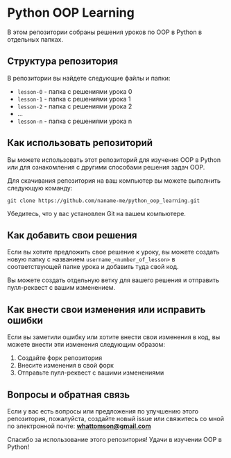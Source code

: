 # Python OOP Learning

В этом репозитории собраны решения уроков по OOP в Python в отдельных папках.

## Структура репозитория

В репозитории вы найдете следующие файлы и папки:

- `lesson-0` - папка с решениями урока 0
- `lesson-1` - папка с решениями урока 1
- `lesson-2` - папка с решениями урока 2
- ...
- `lesson-n` - папка с решениями урока n

## Как использовать репозиторий

Вы можете использовать этот репозиторий для изучения OOP в Python или для ознакомления с другими способами решения задач OOP.

Для скачивания репозитория на ваш компьютер вы можете выполнить следующую команду:

```
git clone https://github.com/naname-me/python_oop_learning.git
```

Убедитесь, что у вас установлен Git на вашем компьютере.

## Как добавить свои решения

Если вы хотите предложить свое решение к уроку, вы можете создать новую папку с названием `username_<number_of_lesson>` в соответствующей папке урока и добавить туда свой код.

Вы можете создать отдельную ветку для вашего решения и отправить пулл-реквест с вашим изменением.

## Как внести свои изменения или исправить ошибки

Если вы заметили ошибку или хотите внести свои изменения в код, вы можете внести эти изменения следующим образом:

1. Создайте форк репозитория
2. Внесите изменения в свой форк
3. Отправьте пулл-реквест с вашими изменениями

## Вопросы и обратная связь

Если у вас есть вопросы или предложения по улучшению этого репозитория, пожалуйста, создайте новый issue или свяжитесь со мной по электронной почте: <b>whattomson@gmail.com</b>

Спасибо за использование этого репозитория! Удачи в изучении OOP в Python!